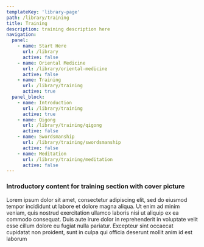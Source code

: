```yaml
---
templateKey: 'library-page'
path: /library/training
title: Training
description: training description here
navigation: 
  panel:
    - name: Start Here
      url: /library
      active: false
    - name: Oriental Medicine
      url: /library/oriental-medicine
      active: false
    - name: Training
      url: /library/training
      active: true
  panel_block:
    - name: Introduction
      url: /library/training
      active: true
    - name: Qigong
      url: /library/training/qigong
      active: false
    - name: Swordsmanship
      url: /library/training/swordsmanship
      active: false
    - name: Meditation
      url: /library/training/meditation
      active: false
---
```


### Introductory content for training section with cover picture

Lorem ipsum dolor sit amet, consectetur adipiscing elit, sed do eiusmod tempor incididunt ut labore et dolore magna aliqua. Ut enim ad minim veniam, quis nostrud exercitation ullamco laboris nisi ut aliquip ex ea commodo consequat. Duis aute irure dolor in reprehenderit in voluptate velit esse cillum dolore eu fugiat nulla pariatur. Excepteur sint occaecat cupidatat non proident, sunt in culpa qui officia deserunt mollit anim id est laborum